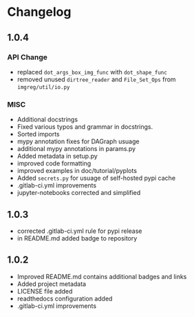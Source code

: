 # Changelog

## 1.0.4

### API Change

+ replaced `dot_args_box_img_func` with `dot_shape_func`
+ removed unused `dirtree_reader` and `File_Set_Ops` from `imgreg/util/io.py`

### MISC

+ Additional docstrings
+ Fixed various typos and grammar in docstrings.
+ Sorted imports
+ mypy annotation fixes for DAGraph usuage
+ additional mypy annotations in params.py
+ Added metadata in setup.py
+ improved code formatting
+ improved examples in doc/tutorial/pyplots
+ Added `secrets.py` for usuage of self-hosted pypi cache
+ .gitlab-ci.yml improvements
+ jupyter-notebooks corrected and simplified

## 1.0.3

+ corrected .gitlab-ci.yml rule for pypi release
+ in README.md added badge to repository

## 1.0.2

+ Improved README.md contains additional badges and links
+ Added project metadata
+ LICENSE file added
+ readthedocs configuration added
+ .gitlab-ci.yml improvements
